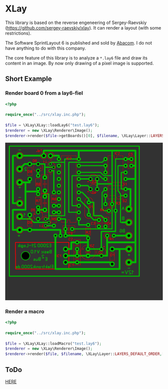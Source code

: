 # XLay

This library is based on the reverse engeneering of Sergey-Raevskiy (https://github.com/sergey-raevskiy/xlay). It can render a layout (with some restrictions).

The Software SprintLayout 6 is published and sold by [Abacom](https://www.electronic-software-shop.com/elektronik-software/sprint-layout-60.html?language=de
). I do not have anything to do with this company. 

The core feature of this library is to analyze a `*.lay6` file and draw its content in an image. By now only drawing of a pixel image is supported. 

## Short Example

### Render board 0 from a lay6-fiel
``` php
<?php

require_once("../src/xlay.inc.php");

$file = \XLay\XLay::loadLay6("test.lay6");
$renderer = new \XLay\Renderer\Image();
$renderer->render($file->getBoards()[0], $filename, \XLay\Layer::LAYERS_DEFAULT_ORDER);

```

![](res/img/output.png)

### Render a macro

``` php
<?php

require_once("../src/xlay.inc.php");

$file = \XLay\XLay::loadMacro("test.lay6");
$renderer = new \XLay\Renderer\Image();
$renderer->render($file, $filename, \XLay\Layer::LAYERS_DEFAULT_ORDER,[0,0,0],[$file->getOffsetX(),$file->getOffsetY()]);

```

## ToDo

[HERE](TODO.md)